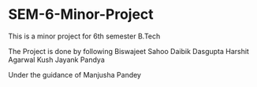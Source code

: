 # SEM-6-Minor-Project
This is a minor project for 6th semester B.Tech



The Project is done by following 
Biswajeet Sahoo
Daibik Dasgupta
Harshit Agarwal
Kush Jayank Pandya


Under the guidance of Manjusha Pandey

